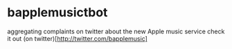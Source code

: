 # bapplemusictbot
aggregating complaints on twitter about the new Apple music service
check it out (on twitter)[http://twitter.com/bapplemusic]
